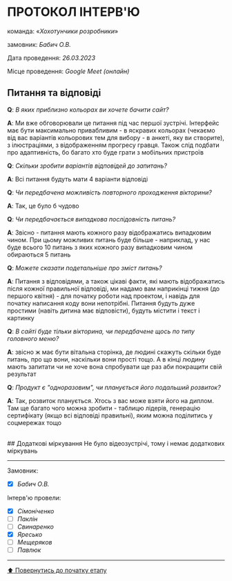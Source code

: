 # ПРОТОКОЛ ІНТЕРВ'Ю

команда: «*Хохотунчики розробники*»

замовник:  *Бабич О.В.*

Дата проведення: *26.03.2023*

Місце проведення: *Google Meet (онлайн)*

## Питання та відповіді

**Q**: *В яких приблизно кольорах ви хочете бачити сайт?*

**A**: Ми вже обговорювали це питання під час першої зустрічі. Інтерфейс має бути максимально привабливим - в яскравих кольорах (чекаємо від вас варіантів кольорових тем для вибору - в анкеті, яку ви створите), з ілюстраціями, з відображенням прогресу гравця. Також слід подбати про адаптивність, бо багато хто буде грати з мобільних пристроїв 

**Q**: *Скільки зробити варіантів відповідей до запитань?*

**A**: Всі питання будуть мати 4 варіанти відповіді 

**Q**: *Чи передбачена можливість повторного проходження вікторини?*

**A**: Так, це було б чудово

**Q**: *Чи передбачається випадкова послідовність питань?*

**A**: Звісно - питання мають кожного разу відображатись випадковим чином. При цьому можливих питань буде більше - наприклад, у нас буде всього 10 питань з яких кожного разу випадковим чином обираються 5 питань

**Q**: *Можете сказати подетальніше про зміст питань?*

**A**: Питання з відповідями, а також цікаві факти, які мають відображатись після кожної правильної відповіді, ми надамо вам наприкінці тижня (до першого квітня) - для початку роботи над проектом, і навідь для початку написання коду вони непотрібні. Питання будуть дуже простими (навіть дитина має відповісти), будуть містити і текст і картинку

**Q**: *В сайті буде тільки вікторина, чи передбачене щось по типу головного меню?*

**A**: звісно ж має бути вітальна сторінка, де людині скажуть скільки буде питань, про що вони, наскільки вони прості тощо. А в кінці людину мають запитати чи не хоче вона спробувати ще раз аби покращити свій результат 

**Q**: *Продукт є "одноразовим", чи планується його подальший розвиток?*

**A**: Так, розвиток планується. Хтось з вас може взяти його на диплом. Там ще багато чого можна зробити - таблицю лідерів, генерацію сертифікату (якщо всі відповіді правильні), яким можна поділитись у соцмережах тощо

<br>
## Додаткові міркування
Не було відеозустрічі, тому і немає додаткових міркувань

---
Замовник: 		
- [x] *Бабич О.В.*

Інтерв'ю провели:			

- [X] *Сімоніченко*
- [ ] *Паклін*
- [ ] *Свинаренко*
- [X] *Яресько*
- [ ] *Мещеряков*
- [ ] *Павлюк*

---
[:arrow_up: Повернутись до початку етапу](/docs/1.Envisioning/README.md)
